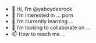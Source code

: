 - 👋 Hi, I’m @yaboydeerock
- 👀 I’m interested in ... porn
- 🌱 I’m currently learning ...
- 💞️ I’m looking to collaborate on ...
- 📫 How to reach me ...

<!---
yaboydeerock/yaboydeerock is a ✨ special ✨ repository because its `README.md` (this file) appears on your GitHub profile.
You can click the Preview link to take a look at your changes.
--->
